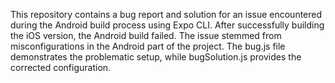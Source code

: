 This repository contains a bug report and solution for an issue encountered during the Android build process using Expo CLI.  After successfully building the iOS version, the Android build failed. The issue stemmed from misconfigurations in the Android part of the project.  The bug.js file demonstrates the problematic setup, while bugSolution.js provides the corrected configuration.